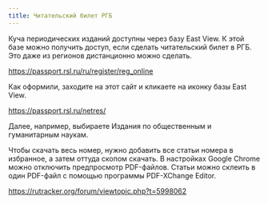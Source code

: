 ```yaml
---
title: Читательский билет РГБ
---
```


Куча периодических изданий доступны через базу East View. К этой базе можно получить доступ, если сделать читательский билет в РГБ. Это даже из регионов дистанционно можно сделать.

<https://passport.rsl.ru/ru/register/reg_online>

Как оформили, заходите на этот сайт и кликаете на иконку базы East View.

<https://passport.rsl.ru/netres/>

Далее, например, выбираете Издания по общественным и гуманитарным наукам.

Чтобы скачать весь номер, нужно добавить все статьи номера в избранное, а затем оттуда скопом скачать. В настройках Google Chrome можно отключить предпросмотр PDF-файлов. Статьи можно склеить в один PDF-файл с помощью программы PDF-XChange Editor.

<https://rutracker.org/forum/viewtopic.php?t=5998062>